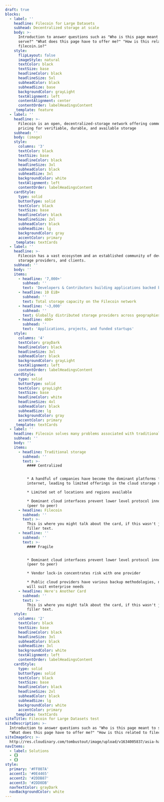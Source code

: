 ```yaml
---
draft: true
blocks:
  - label: ''
    headline: Filecoin for Large Datasets
    subhead: Decentralized storage at scale
    body: >-
      Introduction to answer questions such as "Who is this page meant to
      serve?" "What does this page have to offer me?" "How is this related to
      filecoin.io?"
    style:
      flipLayout: false
      imageStyle: natural
      textColor: black
      textSize: base
      headlineColor: black
      headlineSize: 5xl
      subheadColor: black
      subheadSize: base
      backgroundColor: grayLight
      textAlignment: left
      contentAlignment: center
      contentOrder: labelHeadingsContent
    _template: feature
  - label: ''
    headline: >-
      Filecoin is an open, decentralized-storage network offering commoditized
      pricing for verifiable, durable, and available storage
    subhead: ''
    body: (image)
    style:
      columns: '3'
      textColor: black
      textSize: base
      headlineColor: black
      headlineSize: 3xl
      subheadColor: black
      subheadSize: 3xl
      backgroundColor: white
      textAlignment: left
      contentOrder: labelHeadingsContent
    cardStyle:
      type: solid
      buttonType: solid
      textColor: black
      textSize: base
      headlineColor: black
      headlineSize: 2xl
      subheadColor: black
      subheadSize: lg
      backgroundColor: gray
      accentColor: primary
    _template: textCards
  - label: ''
    headline: >-
      Filecoin has a vast ecosystem and an established community of developers,
      storage providers, and clients.
    subhead: ''
    body: ''
    items:
      - headline: '7,000+'
        subhead: ''
        text: 'Developers & Contributors building applications backed by Filecoin '
      - headline: 10 EiB+
        subhead: ''
        text: Total storage capacity on the Filecoin network
      - headline: '~3,000'
        subhead: ''
        text: Globally distributed storage providers across geographies
      - headline: 400+
        subhead: ''
        text: 'Applications, projects, and funded startups'
    style:
      columns: '4'
      textColor: grayDark
      headlineColor: black
      headlineSize: 3xl
      subheadColor: black
      backgroundColor: grayLight
      textAlignment: left
      contentOrder: labelHeadingsContent
    cardStyle:
      type: solid
      buttonType: solid
      textColor: grayLight
      textSize: base
      headlineColor: white
      headlineSize: 4xl
      subheadColor: black
      subheadSize: lg
      backgroundColor: gray
      accentColor: primary
    _template: textCards
  - label: ''
    headline: Filecoin solves many problems associated with traditional storage.
    subhead: ''
    body: ''
    items:
      - headline: Traditional storage
        subhead: ''
        text: >-
          #### Centralized


          * A handful of companies have become the dominant platforms for the
          internet, leading to limited offerings in the cloud storage space

          * Limited set of locations and regions available

          * Dominant cloud interfaces prevent lower level protocol innovation
          (peer to peer)
      - headline: Filecoin
        subhead: ''
        text: >-
          This is where you might talk about the card, if this wasn't just
          filler text.
      - headline: ''
        subhead: ''
        text: >-
          #### Fragile


          * Dominant cloud interfaces prevent lower level protocol innovation
          (peer to peer)

          * Vendor lock-in concentrates risk with one provider

          * Public cloud providers have various backup methodologies, not all
          will suit enterprise needs
      - headline: Here's Another Card
        subhead: ''
        text: >-
          This is where you might talk about the card, if this wasn't just
          filler text.
    style:
      columns: '2'
      textColor: black
      textSize: base
      headlineColor: black
      headlineSize: 3xl
      subheadColor: black
      subheadSize: 3xl
      backgroundColor: white
      textAlignment: left
      contentOrder: labelHeadingsContent
    cardStyle:
      type: solid
      buttonType: solid
      textColor: black
      textSize: base
      headlineColor: black
      headlineSize: 2xl
      subheadColor: black
      subheadSize: lg
      backgroundColor: white
      accentColor: primary
    _template: textCards
siteTitle: Filecoin for Large Datasets test
siteDescription: >-
  Introduction to answer questions such as "Who is this page meant to serve?"
  "What does this page have to offer me?" "How is this related to filecoin.io?"
siteImageSrc: >-
  http://res.cloudinary.com/tombustout/image/upload/v1634005837/asia-hackathon-hero_isb8ak.png
navItems:
  - label: Solutions
  - {}
  - {}
style:
  primary: '#FF007A'
  accent1: '#0E4465'
  accent2: '#2DDB87'
  accent3: '#2DD0DB'
  navTextColor: grayDark
  navBackgroundColor: white
---
```



